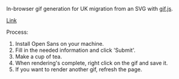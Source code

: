 In-browser gif generation for UK migration from an SVG with [gif.js](https://github.com/jnordberg/gif.js/).

[Link](https://onsvisual.github.io/migration/)

Process:

1. Install Open Sans on your machine.
2. Fill in the needed information and click 'Submit'.
3. Make a cup of tea.
4. When rendering's complete, right click on the gif and save it.
5. If you want to render another gif, refresh the page.

